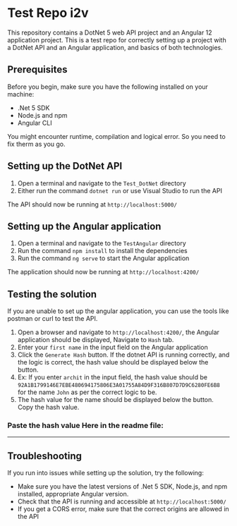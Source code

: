 # Test Repo i2v

This repository contains a DotNet 5 web API project and an Angular 12 application project. This is a test repo for correctly setting up a project with a DotNet API and an Angular application, and basics of both technologies.


## Prerequisites

Before you begin, make sure you have the following installed on your machine:

- .Net 5 SDK
- Node.js and npm
- Angular CLI

You might encounter runtime, compilation and logical error. So you need to fix therm as you go.

## Setting up the DotNet API

1. Open a terminal and navigate to the `Test_DotNet` directory
2. Either run the command `dotnet run` or use Visual Studio to run the API

The API should now be running at `http://localhost:5000/`

## Setting up the Angular application

1. Open a terminal and navigate to the `TestAngular` directory
2. Run the command `npm install` to install the dependencies
3. Run the command `ng serve` to start the Angular application

The application should now be running at `http://localhost:4200/`

## Testing the solution
If you are unable to set up the angular application, you can use the tools like postman or curl to test the API.

1. Open a browser and navigate to `http://localhost:4200/`, the Angular application should be displayed, Navigate to `Hash` tab.
2. Enter your `first name` in the input field on the Angular application
3. Click the `Generate Hash` button. If the dotnet API is running correctly, and the logic is correct, the hash value should be displayed below the button.
4. Ex: If you enter `archit` in the input field, the hash value should be `92A1B1799146E7EBE480694175806E3A01755A84D9F316B807D7D9C6280FE6B8` for the name `John` as per the correct logic to be.
5. The hash value for the name should be displayed below the button. Copy the hash value.

### Paste the hash value Here in the readme file: 
___

## Troubleshooting

If you run into issues while setting up the solution, try the following:

- Make sure you have the latest versions of .Net 5 SDK, Node.js, and npm installed, appropriate Angular version.
- Check that the API is running and accessible at `http://localhost:5000/`
- If you get a CORS error, make sure that the correct origins are allowed in the API

